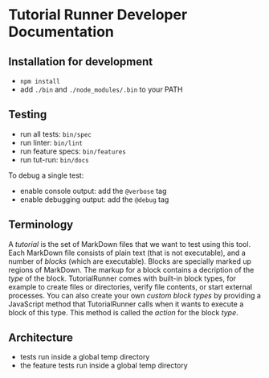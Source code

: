 # Tutorial Runner Developer Documentation

## Installation for development

* `npm install`
* add `./bin` and `./node_modules/.bin` to your PATH


## Testing

* run all tests: `bin/spec`
* run linter: `bin/lint`
* run feature specs: `bin/features`
* run tut-run: `bin/docs`

To debug a single test:
* enable console output: add the `@verbose` tag
* enable debugging output: add the `@debug` tag


## Terminology

A _tutorial_ is the set of MarkDown files that we want to test using this tool.
Each MarkDown file consists of plain text (that is not executable),
and a number of _blocks_ (which are executable).
Blocks are specially marked up regions of MarkDown.
The markup for a block contains a decription of the _type_ of the block.
TutorialRunner comes with built-in block types,
for example to create files or directories, verify file contents,
or start external processes.
You can also create your own _custom block types_
by providing a JavaScript method that TutorialRunner calls when it wants to execute a block of this type.
This method is called the _action_ for the block _type_.


## Architecture

- tests run inside a global temp directory
- the feature tests run inside a global temp directory
